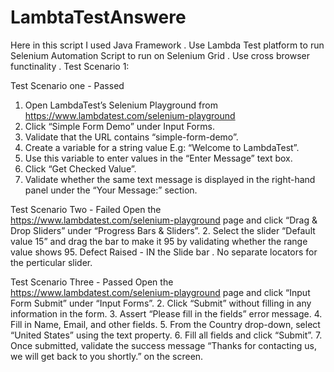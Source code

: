 # LambtaTestAnswere
Here in this script I used Java Framework .
Use Lambda Test platform to run Selenium Automation Script to run on Selenium Grid .
Use cross browser functinality .
Test Scenario 1:

Test Scenario one - Passed 
1. Open LambdaTest’s Selenium Playground from
https://www.lambdatest.com/selenium-playground
2. Click “Simple Form Demo” under Input Forms.
3. Validate that the URL contains “simple-form-demo”.
4. Create a variable for a string value E.g: “Welcome to LambdaTest”.
5. Use this variable to enter values in the “Enter Message” text box.
6. Click “Get Checked Value”.
7. Validate whether the same text message is displayed in the right-hand
panel under the “Your Message:” section.

Test Scenario Two  - Failed
Open the https://www.lambdatest.com/selenium-playground page and
click “Drag & Drop Sliders” under “Progress Bars & Sliders”.
2. Select the slider “Default value 15” and drag the bar to make it 95 by
validating whether the range value shows 95.
Defect Raised - IN the Slide bar . No separate locators for the perticular slider.

Test Scenario Three - Passed
Open the https://www.lambdatest.com/selenium-playground page and
click “Input Form Submit” under “Input Forms”.
2. Click “Submit” without filling in any information in the form.
3. Assert “Please fill in the fields” error message.
4. Fill in Name, Email, and other fields.
5. From the Country drop-down, select “United States” using the text
property.
6. Fill all fields and click “Submit”.
7. Once submitted, validate the success message “Thanks for contacting
us, we will get back to you shortly.” on the screen.
